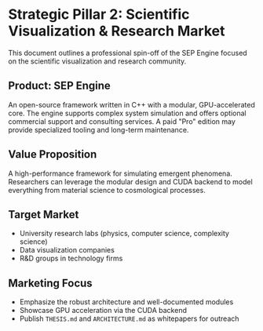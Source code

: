 # Strategic Pillar 2: Scientific Visualization & Research Market

This document outlines a professional spin-off of the SEP Engine focused on the scientific visualization and research community.

## Product: SEP Engine

An open-source framework written in C++ with a modular, GPU-accelerated core. The engine supports complex system simulation and offers optional commercial support and consulting services. A paid "Pro" edition may provide specialized tooling and long-term maintenance.

## Value Proposition

A high-performance framework for simulating emergent phenomena. Researchers can leverage the modular design and CUDA backend to model everything from material science to cosmological processes.

## Target Market

- University research labs (physics, computer science, complexity science)
- Data visualization companies
- R&D groups in technology firms

## Marketing Focus

- Emphasize the robust architecture and well-documented modules
- Showcase GPU acceleration via the CUDA backend
- Publish `THESIS.md` and `ARCHITECTURE.md` as whitepapers for outreach

